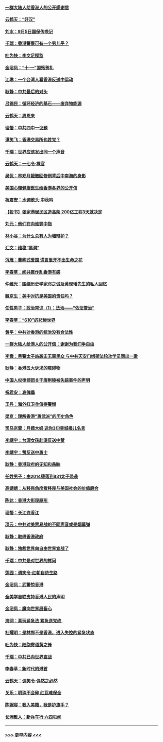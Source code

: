 #### [一群大陆人给香港人的公开感谢信](../pages/nsc993/n11514797.md?t=09121855) 
#### [云鹤天：“好汉”](../pages/nsc993/n11513536.md?t=09121855) 
#### [刘水：9月5日国保传唤记](../pages/nsc993/n11513460.md?t=09121855) 
#### [千瑞：香港警察可有一个男儿乎？](../pages/nsc993/n11513109.md?t=09121855) 
#### [吐为快：李文足探监](../pages/nsc993/n11509622.md?t=09121855) 
#### [金浴凤：“十‧一”国殇贺礼](../pages/nsc993/n11509593.md?t=09121855) 
#### [江琳：一个台湾人看香港反送中运动](../pages/nsc993/n11509211.md?t=09121855) 
#### [耿静：中共最后的对头](../pages/nsc993/n11508308.md?t=09121855) 
#### [吕锡民：循环经济的基石——废弃物能源](../pages/nsc993/n11508212.md?t=09121855) 
#### [云鹤天：周恩来](../pages/nsc993/n11508055.md?t=09121855) 
#### [理悟：中共四中一议题](../pages/nsc993/n11507782.md?t=09121855) 
#### [谭笑飞：香港交易所也姓党？](../pages/nsc993/n11507753.md?t=09121855) 
#### [千瑞：世界应该发出同一个声音](../pages/nsc993/n11507290.md?t=09121855) 
#### [云鹤天：一七令‧裸官](../pages/nsc993/n11507177.md?t=09121855) 
#### [吴侃：林郑月娥撤回修例背后中南海的身影](../pages/nsc993/n11506876.md?t=09121855) 
#### [美国心理健康医生给香港各界的公开信](../pages/nsc993/n11506809.md?t=09121855) 
#### [祝君安：水调歌头‧中秋吟](../pages/nsc993/n11506758.md?t=09121855) 
#### [【投书】张家港居民区造高架 200亿工程3天就决定](../pages/nsc993/n11506682.md?t=09121855) 
#### [刘元：他们在向谁竖中指](../pages/nsc993/n11505384.md?t=09121855) 
#### [林小谷：为什么总有人为墙辩护？](../pages/nsc993/n11505226.md?t=09121855) 
#### [汇文：维稳“黑洞”](../pages/nsc993/n11504347.md?t=09121855) 
#### [沉雁：董卿式爱国 谎言里开不出生命之花](../pages/nsc993/n11503215.md?t=09121855) 
#### [李春草：闻共匪作乱香港有感](../pages/nsc993/n11503072.md?t=09121855) 
#### [仲维光：围绕历史学家邓之诚及黄现璠先生的私人回忆](../pages/nsc993/n11501330.md?t=09121855) 
#### [魏京生：美中对抗是美国的责任吗？](../pages/nsc993/n11500723.md?t=09121855) 
#### [任性男子：政治常识（1）：法治——“依法管治”](../pages/nsc993/n11500791.md?t=09121855) 
#### [李春草：“610”的悲惨世界](../pages/nsc993/n11501141.md?t=09121855) 
#### [黄平：中共对香港的统治没有合法性](../pages/nsc993/n11499473.md?t=09121855) 
#### [一群大陆人给港人的公开信：谢谢为我们争自由](../pages/nsc993/n11500402.md?t=09121855) 
#### [李霞：黑警太子站袭击无辜民众 与中共天安门绑架法轮功学员同出一辙](../pages/nsc993/n11499805.md?t=09121855) 
#### [耿静：香港五大诉求的障碍物](../pages/nsc993/n11497578.md?t=09121855) 
#### [中国人权律师团关于唐荆陵被失踪事件的声明](../pages/nsc993/n11500014.md?t=09121855) 
#### [祝君安：哀傀儡](../pages/nsc993/n11499776.md?t=09121855) 
#### [王丹：海外红卫兵值得警惕](../pages/nsc993/n11498138.md?t=09121855) 
#### [梁京：理解香港“勇武派”的历史角色](../pages/nsc993/n11498006.md?t=09121855) 
#### [司马京雷：月娥大妈  送你3句皇城根儿名言](../pages/nsc993/n11497885.md?t=09121855) 
#### [李靖宇：台湾女孩赴港反送中赞](../pages/nsc993/n11497721.md?t=09121855) 
#### [李靖宇：赞反送中勇士](../pages/nsc993/n11497452.md?t=09121855) 
#### [耿静：香港政府的无知和愚昧](../pages/nsc993/n11494238.md?t=09121855) 
#### [任姓男子：由2014堕落到831太子恐袭](../pages/nsc993/n11496683.md?t=09121855) 
#### [高婧婧：从移民角度看移民与美国社会的价值磨合](../pages/nsc993/n11495757.md?t=09121855) 
#### [陈达：香港大街现原形 ](../pages/nsc993/n11495441.md?t=09121855) 
#### [理悟：长江连香江](../pages/nsc993/n11495377.md?t=09121855) 
#### [项云：中共对美贸易战的不同声音或是烟幕弹](../pages/nsc993/n11494929.md?t=09121855) 
#### [耿静：取缔香港政府](../pages/nsc993/n11494218.md?t=09121855) 
#### [耿静：独裁世界向自由世界宣战了](../pages/nsc993/n11494190.md?t=09121855) 
#### [千瑞：中共是对世界的拷问](../pages/nsc993/n11493021.md?t=09121855) 
#### [莲园：调笑令‧红朝自绝生路](../pages/nsc993/n11493011.md?t=09121855) 
#### [金浴凤：武警惊香港](../pages/nsc993/n11492994.md?t=09121855) 
#### [全美学自联支持香港人民的声明](../pages/nsc993/n11492630.md?t=09121855) 
#### [金浴凤：魔向世界展畜心](../pages/nsc993/n11492599.md?t=09121855) 
#### [海网：真玩紧急法 紧急送党终 ](../pages/nsc993/n11492535.md?t=09121855) 
#### [杜耀明：是林郑不是香港，进入失控的紧急状态](../pages/nsc993/n11491420.md?t=09121855) 
#### [吐为快：陆胞寄语黄之锋](../pages/nsc993/n11491117.md?t=09121855) 
#### [千瑞：中共已向世界宣战](../pages/nsc993/n11490123.md?t=09121855) 
#### [李春草：新时代的港首](../pages/nsc993/n11489864.md?t=09121855) 
#### [云鹤天：调笑令·偶然之必然](../pages/nsc993/n11489701.md?t=09121855) 
#### [关乐：明珠不会碎 红瓦难保全](../pages/nsc993/n11489647.md?t=09121855) 
#### [陈婉容：我入美籍，我是护旗手？](../pages/nsc993/n11487908.md?t=09121855) 
#### [长洲散人：新兵车行 六四见闻](../pages/nsc993/n11487729.md?t=09121855) 

----
#### [ >>> 更早内容 <<< ](../indexes/nsc993-earlier.md)
